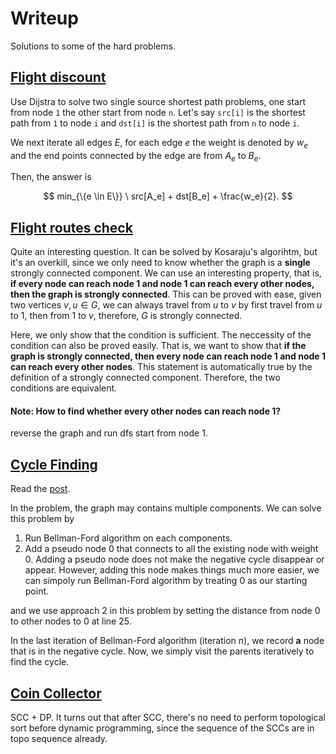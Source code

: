 # Writeup

Solutions to some of the hard problems.

## [Flight discount](https://cses.fi/problemset/task/1195)

Use Dijstra to solve two single source shortest path problems, one start from node `1` the other start from node `n`. Let's say `src[i]` is the shortest path from `1` to node `i` and `dst[i]` is the shortest path from `n` to node `i`.

We next iterate all edges $E$, for each edge $e$ the weight is denoted by $w_e$ and the end points connected by the edge are from $A_e$ to $B_e$.

Then, the answer is 

$$
min_{\{e \in E\}} \ src[A_e] + dst[B_e] + \frac{w_e}{2}.
$$

## [Flight routes check](https://cses.fi/problemset/task/1682/)
Quite an interesting question. It can be solved by Kosaraju's algorihtm, but it's an overkill, since we only need to know whether the graph is a **single** strongly connected component. We can use an interesting property, that is, **if every node can reach node $1$ and node $1$ can reach every other nodes, then the graph is strongly connected**. This can be proved with ease, given two vertices $v, u \in G$, we can always travel from $u$ to $v$ by first travel from $u$ to $1$, then from $1$ to $v$, therefore, $G$ is strongly connected.

Here, we only show that the condition is sufficient. The neccessity of the condition can also be proved easily. That is, we want to show that **if the graph is strongly connected, then every node can reach node $1$ and node $1$ can reach every other nodes**. This statement is automatically true by the definition of a strongly connected component. Therefore, the two conditions are equivalent.


#### Note: How to find whether every other nodes can reach node $1$?
reverse the graph and run dfs start from node $1$.


## [Cycle Finding](https://cses.fi/problemset/task/1197/)

Read the [post](https://cp-algorithms.com/graph/finding-negative-cycle-in-graph.html).

In the problem, the graph may contains multiple components. We can solve this problem by

1. Run Bellman-Ford algorithm on each components.
1. Add a pseudo node $0$ that connects to all the existing node with weight $0$. Adding a pseudo node does not make the negative cycle disappear or appear. However, adding this node makes things much more easier, we can simpoly run Bellman-Ford algorithm by treating $0$ as our starting point.

and we use approach 2 in this problem by setting the distance from node $0$ to other nodes to $0$ at line 25.

In the last iteration of Bellman-Ford algorithm (iteration $n$), we record **a** node that is in the negative cycle. Now, we simply visit the parents iteratively to find the cycle.


## [Coin Collector](https://cses.fi/problemset/task/1686)

SCC + DP. It turns out that after SCC, there's no need to perform topological sort before dynamic programming, since the sequence of the SCCs are in topo sequence already.
